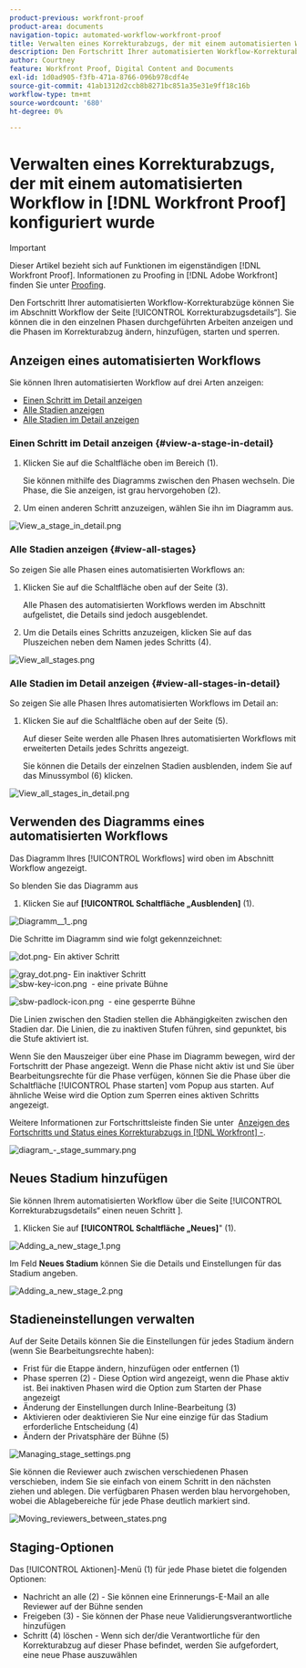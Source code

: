 ```yaml
---
product-previous: workfront-proof
product-area: documents
navigation-topic: automated-workflow-workfront-proof
title: Verwalten eines Korrekturabzugs, der mit einem automatisierten Workflow in konfiguriert wurde [!DNL Workfront Proof]
description: Den Fortschritt Ihrer automatisierten Workflow-Korrekturabzüge können Sie bequem im Abschnitt Workflow der Seite mit den Korrekturabzugsdetails verfolgen. Sie können die in den einzelnen Phasen durchgeführten Arbeiten anzeigen und die Phasen im Korrekturabzug ändern, hinzufügen, starten und sperren.
author: Courtney
feature: Workfront Proof, Digital Content and Documents
exl-id: 1d0ad905-f3fb-471a-8766-096b978cdf4e
source-git-commit: 41ab1312d2ccb8b8271bc851a35e31e9ff18c16b
workflow-type: tm+mt
source-wordcount: '680'
ht-degree: 0%

---
```


# Verwalten eines Korrekturabzugs, der mit einem automatisierten Workflow in [!DNL Workfront Proof] konfiguriert wurde

>[!IMPORTANT]
>
>Dieser Artikel bezieht sich auf Funktionen im eigenständigen [!DNL Workfront Proof]. Informationen zu Proofing in [!DNL Adobe Workfront] finden Sie unter [Proofing](../../../review-and-approve-work/proofing/proofing.md).

Den Fortschritt Ihrer automatisierten Workflow-Korrekturabzüge können Sie im Abschnitt Workflow der Seite [!UICONTROL Korrekturabzugsdetails“ &#x200B;]. Sie können die in den einzelnen Phasen durchgeführten Arbeiten anzeigen und die Phasen im Korrekturabzug ändern, hinzufügen, starten und sperren.

## Anzeigen eines automatisierten Workflows

Sie können Ihren automatisierten Workflow auf drei Arten anzeigen:

* [Einen Schritt im Detail anzeigen](#view-a-stage-in-detail)
* [Alle Stadien anzeigen](#view-all-stages)
* [Alle Stadien im Detail anzeigen](#view-all-stages-in-detail)

### Einen Schritt im Detail anzeigen {#view-a-stage-in-detail}

1. Klicken Sie auf die Schaltfläche oben im Bereich (1).

   Sie können mithilfe des Diagramms zwischen den Phasen wechseln. Die Phase, die Sie anzeigen, ist grau hervorgehoben (2).

1. Um einen anderen Schritt anzuzeigen, wählen Sie ihn im Diagramm aus.

![View_a_stage_in_detail.png](assets/view-a-stage-in-detail-350x249.png)

### Alle Stadien anzeigen {#view-all-stages}

So zeigen Sie alle Phasen eines automatisierten Workflows an:

1. Klicken Sie auf die Schaltfläche oben auf der Seite (3).

   Alle Phasen des automatisierten Workflows werden im Abschnitt aufgelistet, die Details sind jedoch ausgeblendet.

1. Um die Details eines Schritts anzuzeigen, klicken Sie auf das Pluszeichen neben dem Namen jedes Schritts (4).

![View_all_stages.png](assets/view-all-stages-350x212.png)

### Alle Stadien im Detail anzeigen {#view-all-stages-in-detail}

So zeigen Sie alle Phasen Ihres automatisierten Workflows im Detail an:

1. Klicken Sie auf die Schaltfläche oben auf der Seite (5).

   Auf dieser Seite werden alle Phasen Ihres automatisierten Workflows mit erweiterten Details jedes Schritts angezeigt.

   Sie können die Details der einzelnen Stadien ausblenden, indem Sie auf das Minussymbol (6) klicken.

![View_all_stages_in_detail.png](assets/view-all-stages-in-detail-350x370.png)

## Verwenden des Diagramms eines automatisierten Workflows

Das Diagramm Ihres [!UICONTROL Workflows] wird oben im Abschnitt Workflow angezeigt.

So blenden Sie das Diagramm aus

1. Klicken Sie auf **[!UICONTROL Schaltfläche „Ausblenden]** (1).

![Diagramm__1_.png](assets/diagram--1--350x217.png)

Die Schritte im Diagramm sind wie folgt gekennzeichnet:

![dot.png](assets/dot.png)- Ein aktiver Schritt

![gray_dot.png](assets/grey-dot.png)- Ein inaktiver Schritt\
![sbw-key-icon.png](assets/sbw-key-icon.png)  - eine private Bühne

![sbw-padlock-icon.png](assets/sbw-padlock-icon.png)  - eine gesperrte Bühne

Die Linien zwischen den Stadien stellen die Abhängigkeiten zwischen den Stadien dar. Die Linien, die zu inaktiven Stufen führen, sind gepunktet, bis die Stufe aktiviert ist.

Wenn Sie den Mauszeiger über eine Phase im Diagramm bewegen, wird der Fortschritt der Phase angezeigt. Wenn die Phase nicht aktiv ist und Sie über Bearbeitungsrechte für die Phase verfügen, können Sie die Phase über die Schaltfläche [!UICONTROL Phase starten] vom Popup aus starten. Auf ähnliche Weise wird die Option zum Sperren eines aktiven Schritts angezeigt.

Weitere Informationen zur Fortschrittsleiste finden Sie unter  [Anzeigen des Fortschritts und Status eines Korrekturabzugs in  [!DNL Workfront] -](../../../workfront-proof/wp-work-proofsfiles/manage-your-work/view-progress-and-status-of-proof.md).

![diagram_-_stage_summary.png](assets/diagram---stage-summary-350x214.png)

## Neues Stadium hinzufügen

Sie können Ihrem automatisierten Workflow über die Seite [!UICONTROL Korrekturabzugsdetails“ einen neuen Schritt &#x200B;].

1. Klicken Sie auf **[!UICONTROL Schaltfläche „Neues]**&quot; (1).

![Adding_a_new_stage_1.png](assets/adding-a-new-stage-1-350x218.png)

Im Feld **Neues Stadium** können Sie die Details und Einstellungen für das Stadium angeben.

![Adding_a_new_stage_2.png](assets/adding-a-new-stage-2-350x332.png)

## Stadieneinstellungen verwalten

Auf der Seite Details können Sie die Einstellungen für jedes Stadium ändern (wenn Sie Bearbeitungsrechte haben):

* Frist für die Etappe ändern, hinzufügen oder entfernen (1)
* Phase sperren (2) - Diese Option wird angezeigt, wenn die Phase aktiv ist. Bei inaktiven Phasen wird die Option zum Starten der Phase angezeigt
* Änderung der Einstellungen durch Inline-Bearbeitung (3)
* Aktivieren oder deaktivieren Sie Nur eine einzige für das Stadium erforderliche Entscheidung (4)
* Ändern der Privatsphäre der Bühne (5)

![Managing_stage_settings.png](assets/managing-stage-settings-350x93.png)

Sie können die Reviewer auch zwischen verschiedenen Phasen verschieben, indem Sie sie einfach von einem Schritt in den nächsten ziehen und ablegen. Die verfügbaren Phasen werden blau hervorgehoben, wobei die Ablagebereiche für jede Phase deutlich markiert sind.

![Moving_reviewers_between_states.png](assets/moving-reviewers-between-stages-350x254.png)

## Staging-Optionen

Das [!UICONTROL Aktionen]-Menü (1) für jede Phase bietet die folgenden Optionen:

* Nachricht an alle (2) - Sie können eine Erinnerungs-E-Mail an alle Reviewer auf der Bühne senden
* Freigeben (3) - Sie können der Phase neue Validierungsverantwortliche hinzufügen
* Schritt (4) löschen - Wenn sich der/die Verantwortliche für den Korrekturabzug auf dieser Phase befindet, werden Sie aufgefordert, eine neue Phase auszuwählen
